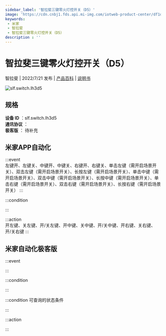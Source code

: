 ```yaml
---
sidebar_label: '智拉斐三键零火灯控开关（D5）'
image: 'https://cdn.cnbj1.fds.api.mi-img.com/iotweb-product-center/df1d7aefd9586d59e0ff536355f43a81_1652687914223.png?GalaxyAccessKeyId=AKVGLQWBOVIRQ3XLEW&Expires=9223372036854775807&Signature=iqTj0Tjh0YTwn05Z9VEeWYyZddw='
keywords: 
 - 米家
 - 智拉斐
 - 智拉斐三键零火灯控开关（D5）
description : ''
---
```

# 智拉斐三键零火灯控开关（D5）

智拉斐 | 2022/7/21 发布 | [产品百科](https://home.mi.com/webapp/content/baike/product/index.html?model=slf.switch.lh3d5/) | [说明书](https://home.mi.com/views/introduction.html?model=slf.switch.lh3d5&region=cn)

![slf.switch.lh3d5](https://cdn.cnbj1.fds.api.mi-img.com/iotweb-product-center/df1d7aefd9586d59e0ff536355f43a81_1652687914223.png?GalaxyAccessKeyId=AKVGLQWBOVIRQ3XLEW&Expires=9223372036854775807&Signature=iqTj0Tjh0YTwn05Z9VEeWYyZddw=)

## 规格  
> 
**设备 ID** ：slf.switch.lh3d5  
**通讯协议** ：  
**极客版**  ： 待补充 


## 米家APP自动化  

:::event  
左键开、左键关、中键开、中键关、右键开、右键关、单击左键（需开启场景开关）、双击左键（需开启场景开关）、长按左键（需开启场景开关）、单击中键（需开启场景开关）、双击中键（需开启场景开关）、长按中键（需开启场景开关）、单击右键（需开启场景开关）、双击右键（需开启场景开关）、长按右键（需开启场景开关）
:::

:::condition  

:::

:::action   
开左键、关左键、开/关左键、开中键、关中键、开/关中键、开右键、关右键、开/关右键
:::

## 米家自动化极客版  

:::event  

:::

:::condition  

:::

:::condition 可查询的状态条件  

:::

:::action  

:::

        
